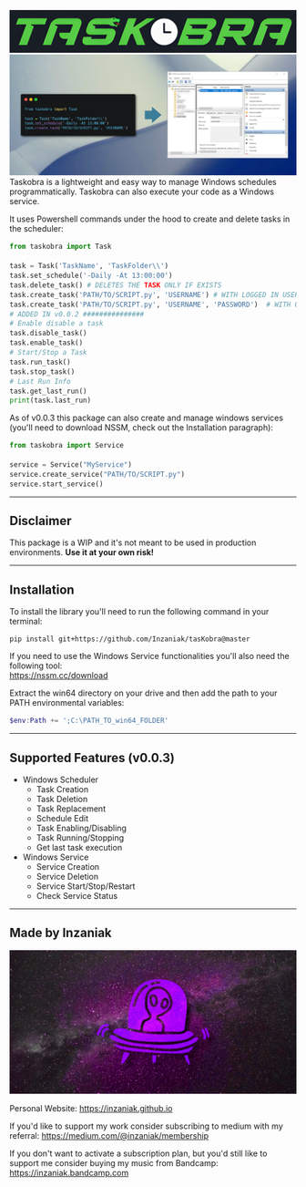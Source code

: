 ![tasKobra](images/logo.png)  
![tasKobra](images/banner.png)  
Taskobra is a lightweight and easy way to manage Windows schedules programmatically. Taskobra can also execute your code as a Windows service.  

It uses Powershell commands under the hood to create and delete tasks in the scheduler:  
```python
from taskobra import Task

task = Task('TaskName', 'TaskFolder\\')
task.set_schedule('-Daily -At 13:00:00')
task.delete_task() # DELETES THE TASK ONLY IF EXISTS
task.create_task('PATH/TO/SCRIPT.py', 'USERNAME') # WITH LOGGED IN USER 
task.create_task('PATH/TO/SCRIPT.py', 'USERNAME', 'PASSWORD')  # WITH OTHER USER
# ADDED IN v0.0.2 ###############
# Enable disable a task
task.disable_task()
task.enable_task()
# Start/Stop a Task
task.run_task()
task.stop_task()
# Last Run Info
task.get_last_run()
print(task.last_run)
```
As of v0.0.3 this package can also create and manage windows services (you'll need to download NSSM, check out the Installation paragraph):
```python
from taskobra import Service

service = Service("MyService")
service.create_service("PATH/TO/SCRIPT.py")
service.start_service()
```

---
## Disclaimer
This package is a WIP and it's not meant to be used in production environments. **Use it at your own risk!**


---

## Installation
To install the library you'll need to run the following command in your terminal:
```
pip install git+https://github.com/Inzaniak/tasKobra@master
```

If you need to use the Windows Service functionalities you'll also need the following tool:  
https://nssm.cc/download

Extract the win64 directory on your drive and then add the path to your PATH environmental variables:
```powershell
$env:Path += ';C:\PATH_TO_win64_FOLDER'
```

---
## Supported Features (v0.0.3)
- Windows Scheduler
    - Task Creation
    - Task Deletion
    - Task Replacement
    - Schedule Edit
    - Task Enabling/Disabling
    - Task Running/Stopping
    - Get last task execution
- Windows Service
    - Service Creation
    - Service Deletion
    - Service Start/Stop/Restart
    - Check Service Status
---
## Made by Inzaniak
<img src="images/big_banner.png">   

Personal Website: https://inzaniak.github.io 
 
If you'd like to support my work consider subscribing to medium with my referral: https://medium.com/@inzaniak/membership

If you don't want to activate a subscription plan, but you'd still like to support me consider buying my music from Bandcamp:  
https://inzaniak.bandcamp.com